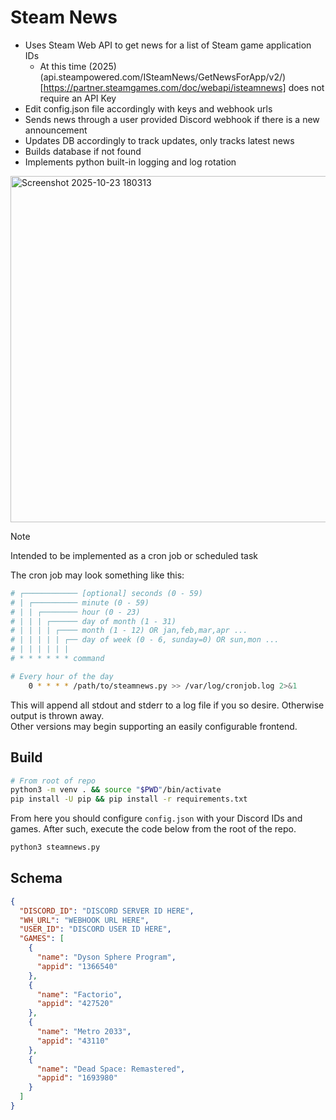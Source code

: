 # Steam News

- Uses Steam Web API to get news for a list of Steam game application IDs
    - At this time (2025) (api.steampowered.com/ISteamNews/GetNewsForApp/v2/)[https://partner.steamgames.com/doc/webapi/isteamnews] does not require an API Key
- Edit config.json file accordingly with keys and webhook urls
- Sends news through a user provided Discord webhook if there is a new announcement
- Updates DB accordingly to track updates, only tracks latest news
- Builds database if not found
- Implements python built-in logging and log rotation

<img width="519" height="554" alt="Screenshot 2025-10-23 180313" src="https://github.com/user-attachments/assets/9682486e-643e-4235-b7e6-061b51fb8339" />

> [!NOTE]
> Intended to be implemented as a cron job or scheduled task

The cron job may look something like this:
```bash
# ┌──────────── [optional] seconds (0 - 59)
# | ┌────────── minute (0 - 59)
# | | ┌──────── hour (0 - 23)
# | | | ┌────── day of month (1 - 31)
# | | | | ┌──── month (1 - 12) OR jan,feb,mar,apr ...
# | | | | | ┌── day of week (0 - 6, sunday=0) OR sun,mon ...
# | | | | | |
# * * * * * * command

# Every hour of the day
    0 * * * * /path/to/steamnews.py >> /var/log/cronjob.log 2>&1
```
This will append all stdout and stderr to a log file if you so desire. Otherwise output is thrown away.  
Other versions may begin supporting an easily configurable frontend.

## Build

```bash
# From root of repo
python3 -m venv . && source "$PWD"/bin/activate
pip install -U pip && pip install -r requirements.txt
```
From here you should configure `config.json` with your Discord IDs and games. After such,
execute the code below from the root of the repo.

```bash
python3 steamnews.py
```
Schema
--------

```json
{
  "DISCORD_ID": "DISCORD SERVER ID HERE",
  "WH_URL": "WEBHOOK URL HERE",
  "USER_ID": "DISCORD USER ID HERE",
  "GAMES": [
    {
      "name": "Dyson Sphere Program",
      "appid": "1366540"
    },
    {
      "name": "Factorio",
      "appid": "427520"
    },
    {
      "name": "Metro 2033",
      "appid": "43110"
    },
    {
      "name": "Dead Space: Remastered",
      "appid": "1693980"
    }
  ]
}
```
